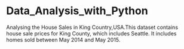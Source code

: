 # Data_Analysis_with_Python
Analysing the House Sales in King Country,USA.This dataset contains house sale prices for King County, which includes Seattle. It includes homes sold between May 2014 and May 2015.
